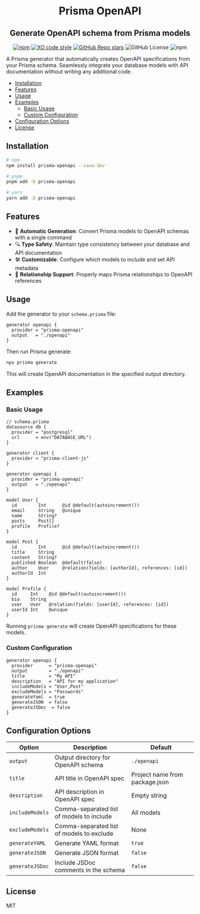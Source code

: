 <h1 align="center">Prisma OpenAPI</h1>
<h2 align="center">Generate OpenAPI schema from Prisma models</h2>

<div align="center">

[![npm](https://img.shields.io/npm/v/prisma-openapi)](https://www.npmjs.com/package/prisma-openapi)
[![XO code style](https://img.shields.io/badge/code_style-XO-5ed9c7.svg)](https://github.com/xojs/xo)
[![GitHub Repo stars](https://img.shields.io/github/stars/nitzano/prisma-openapi?style=flat)](https://github.com/nitzano/prisma-openapi/stargazers)
![GitHub License](https://img.shields.io/github/license/nitzano/prisma-openapi)
![npm](https://img.shields.io/npm/dw/prisma-openapi)

</div>

A Prisma generator that automatically creates OpenAPI specifications from your Prisma schema. Seamlessly integrate your database models with API documentation without writing any additional code.

- [Installation](#installation)
- [Features](#features)
- [Usage](#usage)
- [Examples](#examples)
  - [Basic Usage](#basic-usage)
  - [Custom Configuration](#custom-configuration)
- [Configuration Options](#configuration-options)
- [License](#license)

## Installation

```bash
# npm
npm install prisma-openapi --save-dev

# pnpm
pnpm add -D prisma-openapi

# yarn
yarn add -D prisma-openapi
```

## Features

- 🔄 **Automatic Generation**: Convert Prisma models to OpenAPI schemas with a single command
- 🔍 **Type Safety**: Maintain type consistency between your database and API documentation
- 🛠️ **Customizable**: Configure which models to include and set API metadata
- 🧩 **Relationship Support**: Properly maps Prisma relationships to OpenAPI references


## Usage

Add the generator to your `schema.prisma` file:

```prisma
generator openapi {
  provider = "prisma-openapi"
  output   = "./openapi"
}
```

Then run Prisma generate:

```bash
npx prisma generate
```

This will create OpenAPI documentation in the specified output directory.

## Examples

### Basic Usage

```prisma
// schema.prisma
datasource db {
  provider = "postgresql"
  url      = env("DATABASE_URL")
}

generator client {
  provider = "prisma-client-js"
}

generator openapi {
  provider = "prisma-openapi"
  output   = "./openapi"
}

model User {
  id        Int      @id @default(autoincrement())
  email     String   @unique
  name      String?
  posts     Post[]
  profile   Profile?
}

model Post {
  id        Int      @id @default(autoincrement())
  title     String
  content   String?
  published Boolean  @default(false)
  author    User     @relation(fields: [authorId], references: [id])
  authorId  Int
}

model Profile {
  id     Int    @id @default(autoincrement())
  bio    String
  user   User   @relation(fields: [userId], references: [id])
  userId Int    @unique
}
```

Running `prisma generate` will create OpenAPI specifications for these models.

### Custom Configuration

```prisma
generator openapi {
  provider      = "prisma-openapi"
  output        = "./openapi"
  title         = "My API"
  description   = "API for my application"
  includeModels = "User,Post"
  excludeModels = "Passwords"
  generateYaml  = true
  generateJSON  = false
  generateJSDoc  = false
}
```

## Configuration Options

| Option | Description | Default |
|--------|-------------|---------|
| `output` | Output directory for OpenAPI schema | `./openapi` |
| `title` | API title in OpenAPI spec | Project name from package.json |
| `description` | API description in OpenAPI spec | Empty string |
| `includeModels` | Comma-separated list of models to include | All models |
| `excludeModels` | Comma-separated list of models to exclude | None |
| `generateYAML` | Generate YAML format | `true` |
| `generateJSON` | Generate JSON format | `false` |
| `generateJSDoc` | Include JSDoc comments in the schema | `false` |



## License

MIT
